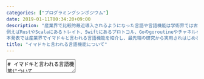 ```yaml
---
categories: ["プログラミングシンポジウム"]
date: 2019-01-11T00:34:20+09:00
description: "産業界で比較的最近導入されるようになった言語や言語機能は学術界では古くから研究されていたものも多くあるようです。
例えばRustやScalaにあるトレイト、Swiftにあるプロトコル、Goのgoroutineやチャネルなどは遡ると1970年代、80年代頃に提案された機能にあたります。
本発表では産業界でイマドキと言われる言語機能を紹介し、最先端の研究から実用されはじめるまでのギャップを覗こうと思います。 "
title: "イマドキと言われる言語機能について"
---
```

<textarea data-markdown
    data-separator="\n===\n"
    data-vertical="\n---\n"
    data-notes="^Note:">
# イマドキと言われる言語機能について
----------------------
[第60回プログラミングシンポジウム](http://www.ipsj.or.jp/prosym/60/60program.html)
<!-- .slide: class="center" -->
===
# About Me
---------
![κeenのアイコン](/images/kappa.png) <!-- .element: style="position:absolute;right:0;z-index:-1" width="20%" -->

 * κeen
 * [@blackenedgold](https://twitter.com/blackenedgold)
 * Github: [KeenS](https://github.com/KeenS)
 * [Idein Inc.](https://idein.jp/)のエンジニア
   + 情報科学の教育は受けていない純粋なエンジニア
 * 実際に仕事で使った(ている)のはJava, Scala, Rust

===

# 最近っぽい言語
----------------

言語              | 1.0リリース | 特徴
:-----------------------------------------------|------------|:------
 [Go](https://golang.org/)                      |   2012     | goroutineが使えるシンプルな言語
 [Rust](https://www.rust-lang.org/)             |   2015     | 安全なシステムプログラミング言語
 [Swift](https://developer.apple.com/jp/swift/) |   2014     | iOSアプリが作れる
 [Scala](https://www.scala-lang.org/)           |   2004     | 関数型パラダイムを取り入れたJVM言語
 [Kotlin](https://kotlinlang.org/)              |   2016     | 整理されたJava


===

# 最近のトレンド
---------------

* 静的型付言語が増えてきた
  + 動的型付言語が主流だった反動？
* 静的コンパイルする言語が増えてきた
* インタプリタ言語にも速度が求められるようになってきた
* 関数型言語の機能を取り入れるようになってきた
* 速度やマルチコア対応が気にされ始めた
* マルチタスクのサポートが増えてきた

===
# 静的型(解析)
--------

* 動的型付言語に(部分的に)静的型を入れるのが増えてきた
  + [漸進的型付け (2006)](http://wphomes.soic.indiana.edu/jsiek/what-is-gradual-typing/)かな？
  + [TypeScript](https://www.typescriptlang.org/)
  + Pythonの[Type Hints](https://www.python.org/dev/peps/pep-0484/)
  + Ruby 3に型を入れたいらしい
* Null値の静的解析が増えた
  + Scala, Rustの`Option` 型
  + Swift, Kotlinのnullable/non-nullableの区別
* 型推論

===

# TypeScript
------------

* TypeScript is a typed superset of JavaScript that compiles to plain JavaScript.

```typescript
function greeter(person: string) {
    return "Hello, " + person;
}
```

* 型がかなり多機能 CF [TypeScriptで最低一つは必須なオプションオブジェクトの型を作る](https://qiita.com/uhyo/items/583ddf7af3b489d5e8e9)
* 型のないコードも許容する

===
# Rustの `Option`
-------

``` rust
pub enum Option<T> {
    None,
    Some(T),
}

let x: Option<u32> = Some(2);
assert_eq!(x.is_some(), true);

let x: Option<u32> = None;
assert_eq!(x.is_some(), false);
```

===
# Rustの `Option`
-------

* 代数的データ型で定義される
* 特に `Option` が特別扱いされているわけではない


===
# KotlinのNull許容型
--------

``` kotlin
val listWithNulls: List<String?> = listOf("Kotlin", null)
for (item in listWithNulls) {
    item?.let { println(it) } // prints A and ignores null
}
```

===
# KotlinのNull許容型
--------

* Nullable Typeのための構文が用意されている

===
# 継承に依らないポリモーフィズム
------------------------------

* 今まで主流の言語は継承によるポリモーフィズムが多かった
  + Ruby, Perl, Python, Java, C++
* それ以外の方法が増えてきた
 + [型クラス(1988)](https://people.csail.mit.edu/dnj/teaching/6898/papers/wadler88.pdf)とか構造的ポリモーフィズムとか
 + Scalaの貧者の型クラス, Rustのトレイト
 + Goのインターフェース


===
# Rustのトレイト
------

``` rust
struct Sheep { naked: bool, name: &'static str }

trait Animal {
    // Instance method signatures; these will return a string.
    fn name(&self) -> &'static str;
    fn noise(&self) -> &'static str;
}

// Implement the `Animal` trait for `Sheep`.
impl Animal for Sheep {
    fn name(&self) -> &'static str {
        self.name
    }

    fn noise(&self) -> &'static str {
        if self.is_naked() {
            "baaaaah?"
        } else {
            "baaaaah!"
        }
    }
}
```

===
# Rustのトレイト
------

* 割と普通の型クラス

===
# Scalaの型クラス
-------


``` scala
trait Show[A] {
  def show(a: A): String
}
implicit val intCanShow: Show[Int] =
  new Show[Int] {
    def show(int: Int): String = s"int $int"
}
def showExp(implicit sh: Show[A]) = sh.show(a)
```

===
# Scalaの型クラス
-------

* dictinary passing方式のimplicit parameterを生で実装

===
# Goのインターフェース
-----

``` go
type I interface {
	M()
}

type T struct {
	S string
}

// This method means type T implements the interface I,
// but we don't need to explicitly declare that it does so.
func (t T) M() {
	fmt.Println(t.S)
}

```

===
# Goのインターフェース
-----

* 構造的ポリモーフィズムっぽい？

===

# 所有権
---------

* GCを使わないメモリ管理
 + [線形型 (1990?)](http://citeseerx.ist.psu.edu/viewdoc/summary?doi=10.1.1.31.5002)
 + Rust, (部分的に)C++のムーブセマンティクス

===
# Rustの所有権
--------------

``` rust
let s1 = String::from("hello");
// s1はここでs2に所有権が移った
let s2 = s1;

// ここでs1を使おうとするとエラー
println!("{}, world!", s1);

// s2はスコープの終わりで解放される
```

===
# Rustの所有権
--------------

* Rustの最大の特徴とされるが難しいという声も

===

# 非同期処理
-----------------

* async/await
  + C#, JavaScript, (Scala), (Rust)
* コルーチン
  + kotlin, (Java)
* goroutine + [CSP(1978)](https://www.cs.cmu.edu/~crary/819-f09/Hoare78.pdf)
  + goroutineはコルーチンではない
  + goroutineは軽量スレッドではない
  + Go

===
# C#の `async` / `await`
-----

``` c#
private readonly HttpClient _httpClient = new HttpClient();

downloadButton.Clicked += async (o, e) =>
{
    // This line will yield control to the UI as the request
    // from the web service is happening.
    //
    // The UI thread is now free to perform other work.
    var stringData = await _httpClient.GetStringAsync(URL);
    DoSomethingWithData(stringData);
};
```

===

# C#の `async` / `await`
-----

* `async` / `await` を最初に発明したのが C# らしい？
* `async` ブロック内で `await` を呼ぶことでIOでブロックしなくなる
  + シンタックスシュガーで内部ではステートマシンになる
  + コルーチンと違ってスタックレス
* ユーザが非同期タスクを作ることも出来る

===
# Goのgoroutine
-----------------

``` go
func sum(s []int, c chan int) {
	sum := 0
	for _, v := range s {
		sum += v
	}
	c <- sum // send sum to c
}

func main() {
	s := []int{7, 2, 8, -9, 4, 0}

	c := make(chan int)
	go sum(s[:len(s)/2], c)
	go sum(s[len(s)/2:], c)
	x, y := <-c, <-c // receive from c

	fmt.Println(x, y, x+y)
}
```

===
# Goのgoroutine
-----------------

* goroutineはマルチスレッドで動く
* goroutineはIOなどのタイミングで他のgoroutineに制御を移す
* goroutineはnon-preemptive
* goroutine同士は(基本は)チャネルで通信する


===

# 開発支援ツール
----------------

* コードフォーマッタ
  + コードを自動整形してくれる
  + 自動インデントより多くをする
* [Language Server Protocol](https://langserver.org/)
  + 古くはLispのSWANK?
  + 開発支援のためにクエリに答える
  + 型、定義箇所、ドキュメント、名前変更など

===
# フォーマッタ
---------

``` rust
fn main()
 {
    let name   = "keen";
 println!("Hello, {}", name);
}

```

``` rust
fn main() {
    let name = "keen";
    println!("Hello, {}", name);
}
```

===
# フォーマッタ
---------

* インデントを調整する
* 改行や途中にある空白も変更する
* CLIから起動できるので誰が書いても最終的に同じ見た目になる
  + チーム開発で便利

===
# Language Server
-----

``` text
client-notification Fri Jan 11 03:54:52 2019:
(:jsonrpc "2.0" :method "initialized" :params
          (:__dummy__ t))

client-notification Fri Jan 11 03:54:52 2019:
(:jsonrpc "2.0" :method "textDocument/didOpen" :params
          (:textDocument
           (:uri "file:///home/shun/Rust/WebAssembler-rs/src/lib.rs" :version 0 :languageId "rust" :text "mod util;\nmod module;\nmod types;\nmod ops;\npub mod builder;\n\npub use types::*;\npub use module::*;\npub use ops::*;\n\npub trait Dump {\n    fn dump(&self, buf: &mut Vec<u8>) -> usize;\n}\n")))

client-notification Fri Jan 11 03:54:52 2019:
(:jsonrpc "2.0" :method "workspace/didChangeConfiguration" :params
          (:settings nil))

```

===
# Language Server
-----

* クライアント(エディタなど)からのクエリに答える
  + 型情報、補完情報などなど
  + オンラインにクエリに答えないといけない
* プロトコルが統一化されたので言語に依存せずに使えるようになった
* 割と処理系開発元と同じところが提供することが多くなった
* 静的解析よりなので動的型付き言語には少し不満

===
# まとめ
--------

* 静的解析
* 継承から離れつつある
* 所有権がきてる
* 開発支援ツールも言語に求められるように


</textarea>
